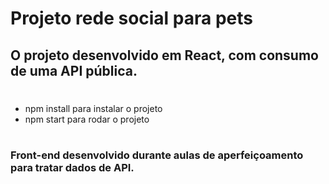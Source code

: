 # Projeto rede social para pets

## O projeto desenvolvido em React, com consumo de uma API pública.
#
* npm install para instalar o projeto
* npm start para rodar o projeto
#
### Front-end desenvolvido durante aulas de aperfeiçoamento para tratar dados de API.